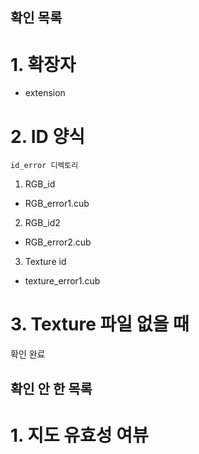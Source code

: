 ## 확인 목록 ##

# 1. 확장자 #
- extension

# 2. ID 양식 #
	id_error 디렉토리
1. RGB_id
- RGB_error1.cub
2. RGB_id2
- RGB_error2.cub
3. Texture id
- texture_error1.cub

# 3. Texture 파일 없을 때 #
확인 완료

## 확인 안 한 목록 ##

# 1. 지도 유효성 여뷰 #
